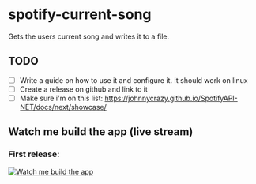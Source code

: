 # spotify-current-song
Gets the users current song and writes it to a file.

## TODO
- [ ] Write a guide on how to use it and configure it.  It should work on linux
- [ ] Create a release on github and link to it
- [ ] Make sure i'm on this list: https://johnnycrazy.github.io/SpotifyAPI-NET/docs/next/showcase/

## Watch me build the app (live stream)

### First release:
[![Watch me build the app](https://img.youtube.com/vi/GkkEfTrumYI/0.jpg)](https://www.youtube.com/watch?v=GkkEfTrumYI)
